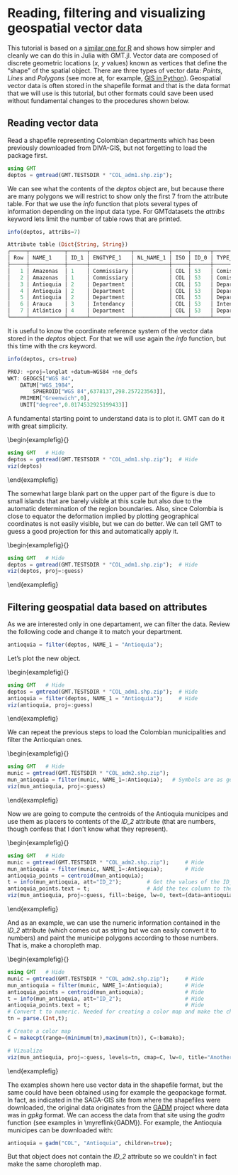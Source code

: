 # Reading, filtering and visualizing geospatial vector data

This tutorial is based on a [similar one for R](https://rpubs.com/geo2/vectordata) and shows how simpler and cleanly
we can do this in Julia with GMT.jl. Vector data are composed of discrete geometric locations (*x, y* values) known
as vertices that define the “shape” of the spatial object. There are three types of vector data: *Points, Lines* and
*Polygons* (see more at, for example,
[GIS in Python](https://www.earthdatascience.org/workshops/gis-open-source-python/intro-vector-data-python/)).
Geospatial vector data is often stored in the shapefile format and that is the data format that we will use is this
tutorial, but other formats could save been used without fundamental changes to the procedures shown below.

## Reading vector data

Read a shapefile representing Colombian departments which has been previously downloaded from DIVA-GIS,
but not forgetting to load the package first.

```julia
using GMT
deptos = gmtread(GMT.TESTSDIR * "COL_adm1.shp.zip");
```

We can see what the contents of the _deptos_ object are, but because there are many polygons we will restrict to show only the first 7 from the attribute table. For that we use the _info_ function that plots several types of information depending on the input data type. For GMTdatasets the _attribs_ keyword lets limit the number of table rows that are printed.


```julia
info(deptos, attribs=7)

Attribute table (Dict{String, String})
┌─────┬───────────┬──────┬─────────────┬───────────┬─────┬──────┬──────────────┬──────────┬───────────┐
│ Row │ NAME_1    │ ID_1 │ ENGTYPE_1   │ NL_NAME_1 │ ISO │ ID_0 │ TYPE_1       │ NAME_0   │ VARNAME_1 │
├─────┼───────────┼──────┼─────────────┼───────────┼─────┼──────┼──────────────┼──────────┼───────────┤
│   1 │ Amazonas  │ 1    │ Commissiary │           │ COL │ 53   │ Comisaría    │ Colombia │           │
│   2 │ Amazonas  │ 1    │ Commissiary │           │ COL │ 53   │ Comisaría    │ Colombia │           │
│   3 │ Antioquia │ 2    │ Department  │           │ COL │ 53   │ Departamento │ Colombia │           │
│   4 │ Antioquia │ 2    │ Department  │           │ COL │ 53   │ Departamento │ Colombia │           │
│   5 │ Antioquia │ 2    │ Department  │           │ COL │ 53   │ Departamento │ Colombia │           │
│   6 │ Arauca    │ 3    │ Intendancy  │           │ COL │ 53   │ Intendencia  │ Colombia │           │
│   7 │ Atlántico │ 4    │ Department  │           │ COL │ 53   │ Departamento │ Colombia │           │
└─────┴───────────┴──────┴─────────────┴───────────┴─────┴──────┴──────────────┴──────────┴───────────┘
```

It is useful to know the coordinate reference system of the vector data stored in the _deptos_ object. For that we will use again the _info_ function, but this time with the _crs_ keyword.

```julia
info(deptos, crs=true)

PROJ: +proj=longlat +datum=WGS84 +no_defs
WKT: GEOGCS["WGS 84",
    DATUM["WGS_1984",
        SPHEROID["WGS 84",6378137,298.257223563]],
    PRIMEM["Greenwich",0],
    UNIT["degree",0.0174532925199433]]
```

A fundamental starting point to understand data is to plot it. GMT can do it with great simplicity.

\begin{examplefig}{}
```julia
using GMT   # Hide
deptos = gmtread(GMT.TESTSDIR * "COL_adm1.shp.zip");  # Hide
viz(deptos)
```
\end{examplefig}

The somewhat large blank part on the upper part of the figure is due to small islands that are barely visible
at this scale but also due to the automatic determination of the region boundaries. Also, since Colombia is
close to equator the deformation implied by plotting geographical coordinates is not easily visible, but we
can do better. We can tell GMT to guess a good projection for this and automatically apply it.

\begin{examplefig}{}
```julia
using GMT   # Hide
deptos = gmtread(GMT.TESTSDIR * "COL_adm1.shp.zip");  # Hide
viz(deptos, proj=:guess)
```
\end{examplefig}

## Filtering geospatial data based on attributes

As we are interested only in one departament, we can filter the data. Review the following code and change
it to match your department.

```julia
antioquia = filter(deptos, NAME_1 = "Antioquia");
```

Let’s plot the new object.

\begin{examplefig}{}
```julia
using GMT   # Hide
deptos = gmtread(GMT.TESTSDIR * "COL_adm1.shp.zip");  # Hide
antioquia = filter(deptos, NAME_1 = "Antioquia");     # Hide
viz(antioquia, proj=:guess)
```
\end{examplefig}

We can repeat the previous steps to load the Colombian municipalities and filter the Antioquian ones.

\begin{examplefig}{}
```julia
using GMT   # Hide
munic = gmtread(GMT.TESTSDIR * "COL_adm2.shp.zip");
mun_antioquia = filter(munic, NAME_1=:Antioquia);	# Symbols are as good as strings for attribute values
viz(mun_antioquia, proj=:guess)
```
\end{examplefig}

Now we are going to compute the centroids of the Antioquia municipes and use them as placers
to contents of the *ID_2* attribute (that are numbers, though confess that I don't know what they represent).

\begin{examplefig}{}
```julia
using GMT   # Hide
munic = gmtread(GMT.TESTSDIR * "COL_adm2.shp.zip");		# Hide
mun_antioquia = filter(munic, NAME_1=:Antioquia);		# Hide
antioquia_points = centroid(mun_antioquia);
t = info(mun_antioquia, att="ID_2");		# Get the values of the ID_2 attribute
antioquia_points.text = t;					# Add the tex column to the centroids object
viz(mun_antioquia, proj=:guess, fill=:beige, lw=0, text=(data=antioquia_points, font=4))
```
\end{examplefig}

And as an example, we can use the numeric information contained in the *ID_2* attribute (which comes out as string
but we can easily convert it to numbers) and paint the municipe polygons according to those numbers. That is,
make a choropleth map.

\begin{examplefig}{}
```julia
using GMT   # Hide
munic = gmtread(GMT.TESTSDIR * "COL_adm2.shp.zip");		# Hide
mun_antioquia = filter(munic, NAME_1=:Antioquia);		# Hide
antioquia_points = centroid(mun_antioquia);				# Hide
t = info(mun_antioquia, att="ID_2");					# Hide
antioquia_points.text = t;					            # Hide
# Convert t to numeric. Needed for creating a color map and make the choropleth style plot.
tn = parse.(Int,t);

# Create a color map
C = makecpt(range=(minimum(tn),maximum(tn)), C=:bamako);

# Vizualize 
viz(mun_antioquia, proj=:guess, levels=tn, cmap=C, lw=0, title="Another Map of Antioquia", text=(data=antioquia_points, font=5), colorbar=true)
```
\end{examplefig}

The examples shown here use vector data in the shapefile format, but the same could have been
obtained using for example the geopackage format. In fact, as indicated in the SAGA-GIS site from
where the shapefiles were downloaded, the original data originates from the [GADM](https://gadm.org)
project where data was in _gpkg_ format.
We can access the data from that site using the _gadm_ function (see examples in \myreflink{GADM}).
For example, the Antioquia municipes can be downloaded with:

```julia
antioquia = gadm("COL", "Antioquia", children=true);
```

But that object does not contain the *ID_2* attribute so we couldn't in fact make the same choropleth map.
